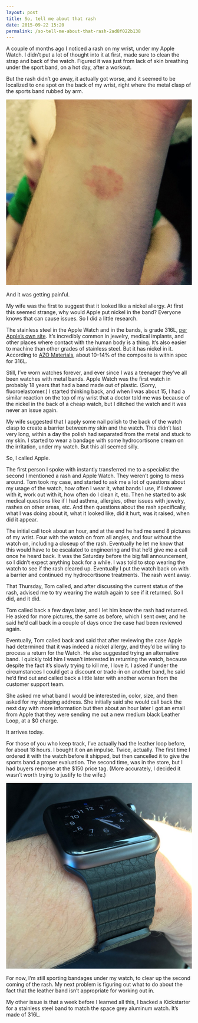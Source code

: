 ```yaml
---
layout: post
title: So, tell me about that rash
date: 2015-09-22 15:20
permalink: /so-tell-me-about-that-rash-2ad8f022b138
---
```



A couple of months ago I noticed a rash on my wrist, under my Apple Watch. I didn’t put a lot of thought into it at first, made sure to clean the strap and back of the watch. Figured it was just from lack of skin breathing under the sport band, on a hot day, after a workout.

But the rash didn’t go away, it actually got worse, and it seemed to be localized to one spot on the back of my wrist, right where the metal clasp of the sports band rubbed by arm.

![](/images/030f7-0roxrbun6y2d03kt4.jpg)

And it was getting painful.

My wife was the first to suggest that it looked like a nickel allergy. At first this seemed strange, why would Apple put nickel in the band? Everyone knows that can cause issues. So I did a little research.

The stainless steel in the Apple Watch and in the bands, is grade 316L, [per Apple’s own site](https://support.apple.com/en-us/HT204522). It’s incredibly common in jewelry, medical implants, and other places where contact with the human body is a thing. It’s also easier to machine than other grades of stainless steel. But it has nickel in it. According to [AZO Materials](http://www.azom.com/article.aspx?ArticleID=2382), about 10–14% of the composite is within spec for 316L.

Still, I’ve worn watches forever, and ever since I was a teenager they’ve all been watches with metal bands. Apple Watch was the first watch in probably 18 years that had a band made out of plastic. (Sorry, fluoroelastomer.) I started thinking back, and when I was about 15, I had a similar reaction on the top of my wrist that a doctor told me was because of the nickel in the back of a cheap watch, but I ditched the watch and it was never an issue again.

My wife suggested that I apply some nail polish to the back of the watch clasp to create a barrier between my skin and the watch. This didn’t last very long, within a day the polish had separated from the metal and stuck to my skin. I started to wear a bandage with some hydrocortisone cream on the irritation, under my watch. But this all seemed silly.

So, I called Apple.

The first person I spoke with instantly transferred me to a specialist the second I mentioned a rash and Apple Watch. They weren’t going to mess around. Tom took my case, and started to ask me a lot of questions about my usage of the watch, how often I wear it, what bands I use, if I shower with it, work out with it, how often do I clean it, etc. Then he started to ask medical questions like if I had asthma, allergies, other issues with jewelry, rashes on other areas, etc. And then questions about the rash specifically, what I was doing about it, what it looked like, did it hurt, was it raised, when did it appear.

The initial call took about an hour, and at the end he had me send 8 pictures of my wrist. Four with the watch on from all angles, and four without the watch on, including a closeup of the rash. Eventually he let me know that this would have to be escalated to engineering and that he’d give me a call once he heard back. It was the Saturday before the big fall announcement, so I didn’t expect anything back for a while. I was told to stop wearing the watch to see if the rash cleared up. Eventually I put the watch back on with a barrier and continued my hydrocortisone treatments. The rash went away.

That Thursday, Tom called, and after discussing the current status of the rash, advised me to try wearing the watch again to see if it returned. So I did, and it did.

Tom called back a few days later, and I let him know the rash had returned. He asked for more pictures, the same as before, which I sent over, and he said he’d call back in a couple of days once the case had been reviewed again.

Eventually, Tom called back and said that after reviewing the case Apple had determined that it was indeed a nickel allergy, and they’d be willing to process a return for the Watch. He also suggested trying an alternative band. I quickly told him I wasn’t interested in returning the watch, because despite the fact it’s slowly trying to kill me, I love it. I asked if under the circumstances I could get a discount or trade-in on another band, he said he’d find out and called back a little later with another woman from the customer support team.

She asked me what band I would be interested in, color, size, and then asked for my shipping address. She initially said she would call back the next day with more information but then about an hour later I got an email from Apple that they were sending me out a new medium black Leather Loop, at a $0 charge.

It arrives today.

For those of you who keep track, I’ve actually had the leather loop before, for about 18 hours. I bought it on an impulse. Twice, actually. The first time I ordered it with the watch before it shipped, but then cancelled it to give the sports band a proper evaluation. The second time, was in the store, but I had buyers remorse at the $150 price tag. (More accurately, I decided it wasn’t worth trying to justify to the wife.)

![](/images/5386c-0pkmcvrvbnjeqgavl.jpg)

For now, I’m still sporting bandages under my watch, to clear up the second coming of the rash. My next problem is figuring out what to do about the fact that the leather band isn’t appropriate for working out in.

My other issue is that a week before I learned all this, I backed a Kickstarter for a stainless steel band to match the space grey aluminum watch. It’s made of 316L.
